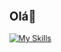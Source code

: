 ## Olá👋

[![My Skills](https://skillicons.dev/icons?i=git,typescript,javascript,next,python,mongodb,postman,react&perline=4)](https://skillicons.dev)
